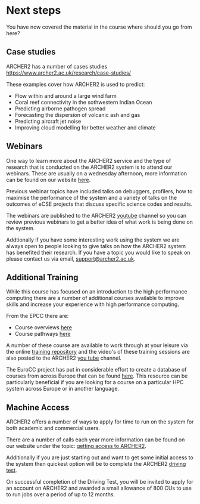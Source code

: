 # Next steps

You have now covered the material in the course where should you go from here?
## Case studies

ARCHER2 has a number of cases studies https://www.archer2.ac.uk/research/case-studies/

These examples cover how ARCHER2 is used to predict:

- Flow within and around a large wind farm
- Coral reef connectivity in the sothwestern Indian Ocean
- Predicting airborne pathogen spread
- Forecasting the dispersion of volcanic ash and gas
- Predicting aircraft jet noise
- Improving cloud modelling for better weather and climate


## Webinars 

One way to learn more about the ARCHER2 service and the type of research that is conducted on the ARCHER2 system is to attend our webinars.
These are usually on a wednesday afternoon, more information can be found on our website [here](https://www.archer2.ac.uk/training/materials/webinars).

Previous webinar topics have included talks on debuggers, profilers, how to maximise the performance of the system and a variety of talks on the outcomes of eCSE projects that discuss specific science codes and results.

The webinars are published to the ARCHER2 [youtube](https://www.youtube.com/@archer2hpc596/videos) channel so you can review previous webinars to get a better idea of what work is being done on the system. 

Addtionally if you have some interesting work using the system we are always open to people looking to give talks on how the ARCHER2 system has benefited their research. If you have a topic you would like to speak on please contact us via email, support@archer2.ac.uk.

## Additional Training

While this course has focused on an introduction to the high performance computing there are a number of additional courses available to improve skills and increase your experience with high performance computing.

From the EPCC there are:

- Course overviews [here](https://www.archer2.ac.uk/training/courses/)
- Course pathways [here](https://www.archer2.ac.uk/training/courses/course-paths)

A number of these course are available to work through at your leisure via the online [training repository](https://www.archer2.ac.uk/training/materials/) and the video's of these training sessions are also posted to the ARCHER2 [you tube](https://www.youtube.com/@archer2hpc596/videos) channel.

The EuroCC project has put in considerable effort to create a database of courses from across Europe that can be found [here](https://www.eurocc-access.eu/services/training/). This resource can be particularly beneficial if you are looking for a course on a particular HPC system across Europe or in another language.

## Machine Access

ARCHER2 offers a number of ways to apply for time to run on the system for both academic and commercial users.

There are a number of calls each year more information can be found on our website under the topic: [getting access to ARCHER2](https://www.archer2.ac.uk/support-access/access.html).

Additionally if you are just starting out and want to get some initial access to the system then quickest option will be to complete the ARCHER2 [driving test](https://www.archer2.ac.uk/training/driving-test.html).

On successful completion of the Driving Test, you will be invited to apply for an account on ARCHER2 and awarded a small allowance of 800 CUs to use to run jobs over a period of up to 12 months.
